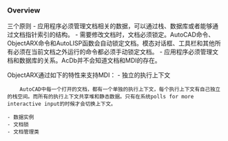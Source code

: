 ### Overview

三个原则
	- 应用程序必须管理文档相关的数据，可以通过栈、数据库或者能够通过文档指针索引的结构。
	- 需要修改文档时，文档必须锁定。AutoCAD命令、ObjectARX命令和AutoLISP函数会自动锁定文档。模态对话框、工具栏和其他所有必须在当前文档之外运行的命令都必须手动锁定文档。
	- 应用程序必须管理文档和数据库的关系。AcDb并不会知道文档和MDI的存在。

ObjectARX通过如下的特性来支持MDI：
	- 独立的执行上下文

		AutoCAD中每一个打开的文档，都有一个单独的执行上下文，每个执行上下文有自己独立的栈空间。而所有的执行上下文共享堆和静态数据。只有在系统polls for more interactive input的时候才会切换上下文。
		
	- 数据实例
	- 文档锁
	- 文档管理类